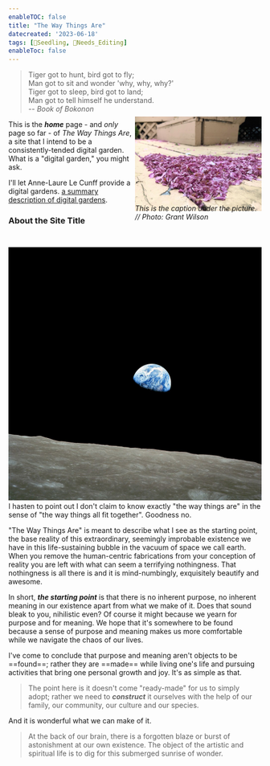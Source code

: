 ```yaml
---
enableTOC: false
title: "The Way Things Are"
datecreated: '2023-06-18'
tags: [🌱Seedling, 🧹Needs_Editing]
enableToc: false
---
```


>Tiger got to hunt, bird got to fly;  
>Man got to sit and wonder 'why, why, why?'  
>Tiger got to sleep, bird got to land;  
>Man got to tell himself he understand. 
>\
>-- *Book of Bokonon*

<div style="width:50%; float:right; transform: translateY(-1.5em);" markdown="1">

![Where does this show up?](notes/images/Img_6961_2021-May-31.jpg "Apple blossoms still beautiful.")<span style="transform: translateY(-1.2em);display: inline-block;">*This is the caption under the picture. // Photo: Grant Wilson*</span>
</div>
<div style="width:50%; float:right">
</div>

This is the ***home*** page - and *only* page so far - of *The Way Things Are*, a site that I intend to be a consistently-tended digital garden. What is a "digital garden," you might ask.

I'll let Anne-Laure Le Cunff provide a digital gardens. [a summary description of digital gardens](https://nesslabs.com/digital-garden-set-up).

### About the Site Title
 ![Earthrise taken from Apollo 8](notes/images/NASA-Apollo8-Dec24-Earthrise.jpg#right50 "Earthrise - taken by William Anders  during Apollo 8")I hasten to point out I don't claim to know exactly "the way things are" in the sense of "the way things all fit together". Goodness no. 

"The Way Things Are" is meant to describe what I see as the starting point, the base reality of this extraordinary, seemingly improbable existence we have in this life-sustaining bubble in the vacuum of space we call earth. When you remove the human-centric fabrications from your conception of reality you are left with what can seem a terrifying nothingness. That nothingness is all there is and it is mind-numbingly, exquisitely beautify and awesome.

In short, ***the starting point*** is that there is no inherent purpose, no inherent meaning in our existence apart from what we make of it. Does that sound bleak to you, nihilistic even? Of course it might because we yearn for purpose and for meaning. We hope that it's somewhere to be found because a sense of purpose and meaning makes us more comfortable while we navigate the chaos of our lives.

I've come to conclude that purpose and meaning aren't objects to be ==found==; rather they are ==made== while living one's life and pursuing activities that bring one personal growth and joy. It's as simple as that.

>The point here is it doesn't come "ready-made" for us to simply adopt; rather we need to ***construct*** it ourselves with the help of our family, our community, our culture and our species.

And it is wonderful what we can make of it.

>At the back of our brain, there is a forgotten blaze or burst of astonishment at our own existence. The object of the artistic and spiritual life is to dig for this submerged sunrise of wonder.


